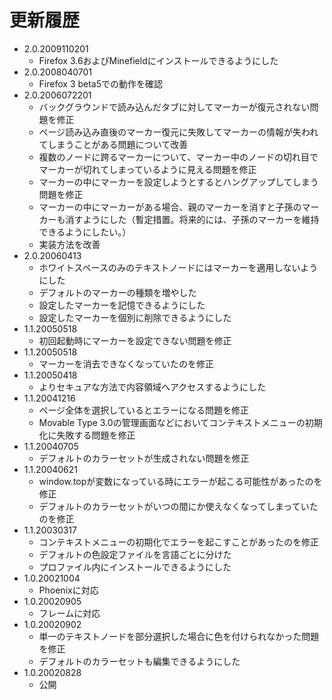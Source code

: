 # 更新履歴

 - 2.0.2009110201
   * Firefox 3.6およびMinefieldにインストールできるようにした
 - 2.0.2008040701
   * Firefox 3 beta5での動作を確認
 - 2.0.2006072201
   * バックグラウンドで読み込んだタブに対してマーカーが復元されない問題を修正
   * ページ読み込み直後のマーカー復元に失敗してマーカーの情報が失われてしまうことがある問題について改善
   * 複数のノードに跨るマーカーについて、マーカー中のノードの切れ目でマーカーが切れてしまっているように見える問題を修正
   * マーカーの中にマーカーを設定しようとするとハングアップしてしまう問題を修正
   * マーカーの中にマーカーがある場合、親のマーカーを消すと子孫のマーカーも消すようにした（暫定措置。将来的には、子孫のマーカーを維持できるようにしたい。）
   * 実装方法を改善
 - 2.0.20060413
   * ホワイトスペースのみのテキストノードにはマーカーを適用しないようにした
   * デフォルトのマーカーの種類を増やした
   * 設定したマーカーを記憶できるようにした
   * 設定したマーカーを個別に削除できるようにした
 - 1.1.20050518
   * 初回起動時にマーカーを設定できない問題を修正
 - 1.1.20050518
   * マーカーを消去できなくなっていたのを修正
 - 1.1.20050418
   * よりセキュアな方法で内容領域へアクセスするようにした
 - 1.1.20041216
   * ページ全体を選択しているとエラーになる問題を修正
   * Movable Type 3.0の管理画面などにおいてコンテキストメニューの初期化に失敗する問題を修正
 - 1.1.20040705
   * デフォルトのカラーセットが生成されない問題を修正
 - 1.1.20040621
   * window.topが変数になっている時にエラーが起こる可能性があったのを修正
   * デフォルトのカラーセットがいつの間にか使えなくなってしまっていたのを修正
 - 1.1.20030317
   * コンテキストメニューの初期化でエラーを起こすことがあったのを修正
   * デフォルトの色設定ファイルを言語ごとに分けた
   * プロファイル内にインストールできるようにした
 - 1.0.20021004
   * Phoenixに対応
 - 1.0.20020905
   * フレームに対応
 - 1.0.20020902
   * 単一のテキストノードを部分選択した場合に色を付けられなかった問題を修正
   * デフォルトのカラーセットも編集できるようにした
 - 1.0.20020828
   * 公開
